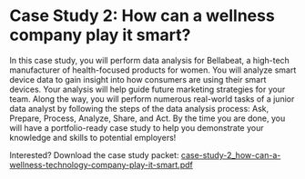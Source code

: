 # Case Study 2: How can a wellness company play it smart?

In this case study, you will perform data analysis for Bellabeat, a high-tech manufacturer of health-focused products for women. You will analyze smart device data to gain insight into how consumers are using their smart devices. Your analysis will help guide future marketing strategies for your team. Along the way, you will perform numerous real-world tasks of a junior data analyst by following the steps of the data analysis process: Ask, Prepare, Process, Analyze, Share, and Act. By the time you are done, you will have a portfolio-ready case study to help you demonstrate your knowledge and skills to potential employers!

Interested? Download the case study packet: [case-study-2_how-can-a-wellness-technology-company-play-it-smart.pdf](./resources/case-study-2_how-can-a-wellness-technology-company-play-it-smart.pdf)